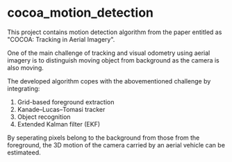 # cocoa_motion_detection
This project contains motion detection algorithm from the paper entitled as "COCOA: Tracking in Aerial Imagery". 

One of the main challenge of tracking and visual odometry using aerial imagery is to distinguish moving object from background as the camera is also moving. 

The developed algorithm copes with the abovementioned challenge by integrating:

1. Grid-based foreground extraction 
2. Kanade–Lucas–Tomasi tracker
3. Object recognition 
4. Extended Kalman filter (EKF)

By seperating pixels belong to the background from those from the foreground, the 3D motion of the camera carried by an aerial vehicle can be estimateed. 
